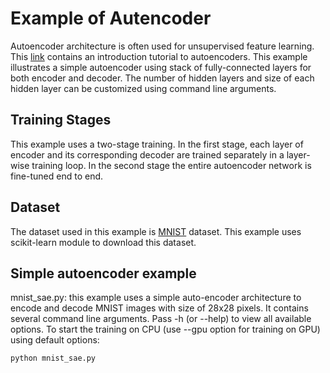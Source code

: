 # Example of Autencoder

Autoencoder architecture is often used for unsupervised feature learning. This [link](http://ufldl.stanford.edu/tutorial/unsupervised/Autoencoders/) contains an introduction tutorial to autoencoders. This example illustrates a simple autoencoder using stack of fully-connected layers for both encoder and decoder. The number of hidden layers and size of each hidden layer can be customized using command line arguments.

## Training Stages
This example uses a two-stage training. In the first stage, each layer of encoder and its corresponding decoder are trained separately in a layer-wise training loop. In the second stage the entire autoencoder network is fine-tuned end to end.

## Dataset
The dataset used in this example is [MNIST](http://yann.lecun.com/exdb/mnist/) dataset. This example uses scikit-learn module to download this dataset.

## Simple autoencoder example
mnist_sae.py: this example uses a simple auto-encoder architecture to encode and decode MNIST images with size of 28x28 pixels. It contains several command line arguments. Pass -h (or --help) to view all available options. To start the training on CPU (use --gpu option for training on GPU) using default options:

```
python mnist_sae.py
```
